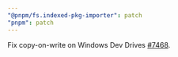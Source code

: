 ```yaml
---
"@pnpm/fs.indexed-pkg-importer": patch
"pnpm": patch
---
```


Fix copy-on-write on Windows Dev Drives [#7468](https://github.com/pnpm/pnpm/issues/7468).
